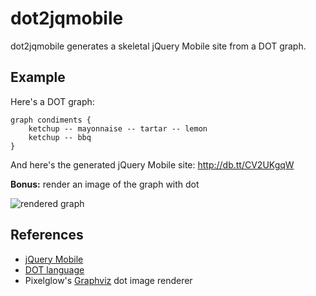 dot2jqmobile
========

dot2jqmobile generates a skeletal jQuery Mobile site from a DOT graph.

Example
-------

Here's a DOT graph:

    graph condiments {
        ketchup -- mayonnaise -- tartar -- lemon
        ketchup -- bbq
    }

And here's the generated jQuery Mobile site: http://db.tt/CV2UKgqW

**Bonus:** render an image of the graph with dot

![rendered graph](http://dl.dropbox.com/u/19419/dotmobile/test.png)

References
----------

* [jQuery Mobile](jquerymobile.com/)
* [DOT language](http://en.wikipedia.org/wiki/DOT_language)
* Pixelglow's [Graphviz](http://www.pixelglow.com/graphviz/) dot image renderer
